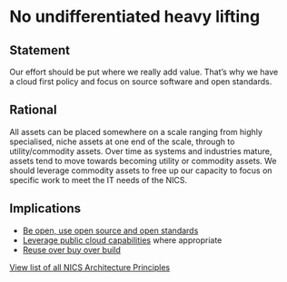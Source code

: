 # No undifferentiated heavy lifting

## Statement
Our effort should be put where we really add value. That’s why we have a cloud first policy and focus on source software and open standards.

## Rational
All assets can be placed somewhere on a scale ranging from highly specialised, niche assets at one end of the scale, through to utility/commodity assets.    Over time as systems and industries mature, assets tend to move towards becoming utility or commodity assets.  We should leverage commodity assets to free up our capacity to focus on specific work to meet the IT needs of the NICS.

## Implications
- [Be open, use open source and open standards](./be-open-use-open-source-and-open-standards.md)
- [Leverage public cloud capabilities](./leverage-public-cloud-capabilities.md) where appropriate
- [Reuse over buy over build](./reuse-over-buy-over-build.md)

[View list of all NICS Architecture Principles](../Architecture-Principles.md)